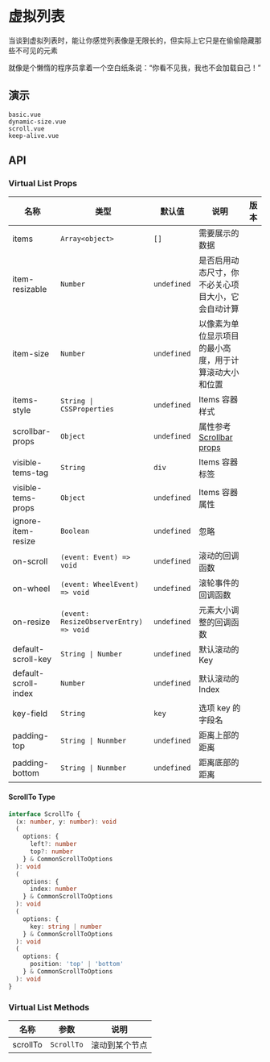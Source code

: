 # 虚拟列表

当谈到虚拟列表时，能让你感觉列表像是无限长的，但实际上它只是在偷偷隐藏那些不可见的元素

就像是个懒惰的程序员拿着一个空白纸条说：“你看不见我，我也不会加载自己！”

## 演示

```demo
basic.vue
dynamic-size.vue
scroll.vue
keep-alive.vue
```

## API

### Virtual List Props

| 名称 | 类型 | 默认值 | 说明 | 版本 |
| --- | --- | --- | --- | --- |
| items | `Array<object>` | `[]` | 需要展示的数据 |  |
| item-resizable | `Number` | `undefined` | 是否启用动态尺寸，你不必关心项目大小，它会自动计算 |  |
| item-size | `Number` | `undefined` | 以像素为单位显示项目的最小高度，用于计算滚动大小和位置 |  |
| items-style | `String \| CSSProperties` | `undefined` | Items 容器样式 |  |
| scrollbar-props | `Object` | `undefined` | 属性参考 [Scrollbar props](scrollbar#Scrollbar-Props) |  |
| visible-tems-tag | `String` | `div` | Items 容器标签 |  |
| visible-tems-props | `Object` | `undefined` | Items 容器属性 |  |
| ignore-item-resize | `Boolean` | `undefined` | 忽略 |  |
| on-scroll | `(event: Event) => void` | `undefined` | 滚动的回调函数 |  |
| on-wheel | `(event: WheelEvent) => void` | `undefined` | 滚轮事件的回调函数 |  |
| on-resize | `(event: ResizeObserverEntry) => void` | `undefined` | 元素大小调整的回调函数 |  |
| default-scroll-key | `String \| Number` | `undefined` | 默认滚动的 Key |  |
| default-scroll-index | `Number` | `undefined` | 默认滚动的 Index |  |
| key-field | `String` | `key` | 选项 key 的字段名 |  |
| padding-top | `String \| Nunmber` | `undefined` | 距离上部的距离 |  |
| padding-bottom | `String \| Nunmber` | `undefined` | 距离底部的距离 |  |

#### ScrollTo Type

```ts
interface ScrollTo {
  (x: number, y: number): void
  (
    options: {
      left?: number
      top?: number
    } & CommonScrollToOptions
  ): void
  (
    options: {
      index: number
    } & CommonScrollToOptions
  ): void
  (
    options: {
      key: string | number
    } & CommonScrollToOptions
  ): void
  (
    options: {
      position: 'top' | 'bottom'
    } & CommonScrollToOptions
  ): void
}
```

### Virtual List Methods

| 名称     | 参数       | 说明           |
| -------- | ---------- | -------------- |
| scrollTo | `ScrollTo` | 滚动到某个节点 |
